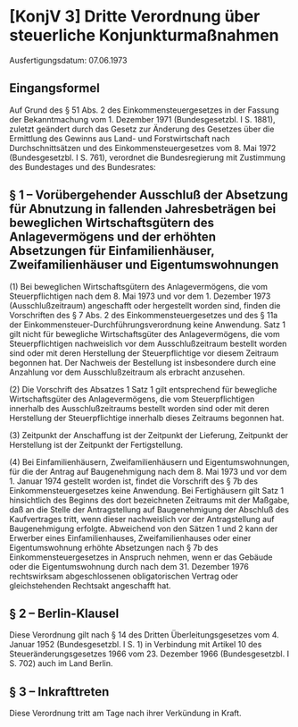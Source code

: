 # [KonjV 3] Dritte Verordnung über steuerliche Konjunkturmaßnahmen

Ausfertigungsdatum: 07.06.1973

 

## Eingangsformel

Auf Grund des § 51 Abs. 2 des Einkommensteuergesetzes in der Fassung der Bekanntmachung vom 1. Dezember 1971 (Bundesgesetzbl. I S. 1881), zuletzt geändert durch das Gesetz zur Änderung des Gesetzes über die Ermittlung des Gewinns aus Land- und Forstwirtschaft nach Durchschnittsätzen und des Einkommensteuergesetzes vom 8. Mai 1972 (Bundesgesetzbl. I S. 761), verordnet die Bundesregierung mit Zustimmung des Bundestages und des Bundesrates:


## § 1 – Vorübergehender Ausschluß der Absetzung für Abnutzung in fallenden Jahresbeträgen bei beweglichen Wirtschaftsgütern des Anlagevermögens und der erhöhten Absetzungen für Einfamilienhäuser, Zweifamilienhäuser und Eigentumswohnungen

(1) Bei beweglichen Wirtschaftsgütern des Anlagevermögens, die vom Steuerpflichtigen nach dem 8. Mai 1973 und vor dem 1. Dezember 1973 (Ausschlußzeitraum) angeschafft oder hergestellt worden sind, finden die Vorschriften des § 7 Abs. 2 des Einkommensteuergesetzes und des § 11a der Einkommensteuer-Durchführungsverordnung keine Anwendung. Satz 1 gilt nicht für bewegliche Wirtschaftsgüter des Anlagevermögens, die vom Steuerpflichtigen nachweislich vor dem Ausschlußzeitraum bestellt worden sind oder mit deren Herstellung der Steuerpflichtige vor diesem Zeitraum begonnen hat. Der Nachweis der Bestellung ist insbesondere durch eine Anzahlung vor dem Ausschlußzeitraum als erbracht anzusehen.

(2) Die Vorschrift des Absatzes 1 Satz 1 gilt entsprechend für bewegliche Wirtschaftsgüter des Anlagevermögens, die vom Steuerpflichtigen innerhalb des Ausschlußzeitraums bestellt worden sind oder mit deren Herstellung der Steuerpflichtige innerhalb dieses Zeitraums begonnen hat.

(3) Zeitpunkt der Anschaffung ist der Zeitpunkt der Lieferung, Zeitpunkt der Herstellung ist der Zeitpunkt der Fertigstellung.

(4) Bei Einfamilienhäusern, Zweifamilienhäusern und Eigentumswohnungen, für die der Antrag auf Baugenehmigung nach dem 8. Mai 1973 und vor dem 1. Januar 1974 gestellt worden ist, findet die Vorschrift des § 7b des Einkommensteuergesetzes keine Anwendung. Bei Fertighäusern gilt Satz 1 hinsichtlich des Beginns des dort bezeichneten Zeitraums mit der Maßgabe, daß an die Stelle der Antragstellung auf Baugenehmigung der Abschluß des Kaufvertrages tritt, wenn dieser nachweislich vor der Antragstellung auf Baugenehmigung erfolgte. Abweichend von den Sätzen 1 und 2 kann der Erwerber eines Einfamilienhauses, Zweifamilienhauses oder einer Eigentumswohnung erhöhte Absetzungen nach § 7b des Einkommensteuergesetzes in Anspruch nehmen, wenn er das Gebäude oder die Eigentumswohnung durch nach dem 31. Dezember 1976 rechtswirksam abgeschlossenen obligatorischen Vertrag oder gleichstehenden Rechtsakt angeschafft hat.


## § 2 – Berlin-Klausel

Diese Verordnung gilt nach § 14 des Dritten Überleitungsgesetzes vom 4. Januar 1952 (Bundesgesetzbl. I S. 1) in Verbindung mit Artikel 10 des Steueränderungsgesetzes 1966 vom 23. Dezember 1966 (Bundesgesetzbl. I S. 702) auch im Land Berlin.


## § 3 – Inkrafttreten

Diese Verordnung tritt am Tage nach ihrer Verkündung in Kraft.
